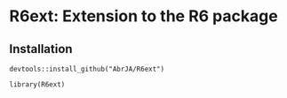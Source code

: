 R6ext: Extension to the R6 package
==================================================

## Installation

```
devtools::install_github("AbrJA/R6ext")

library(R6ext)
```
